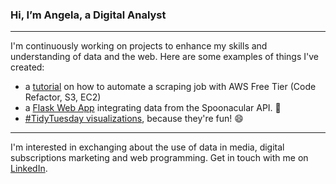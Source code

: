 ### Hi, I’m Angela, a Digital Analyst

___________________________

I'm continuously working on projects to enhance my skills and understanding of data and the web. Here are some examples of things I've created:
- a [tutorial](https://medium.com/@angelaniederberger/automated-web-scraping-with-aws-72b7f80c2927) on how to automate a scraping job with AWS Free Tier (Code Refactor, S3, EC2)
- a [Flask Web App](https://github.com/Alessine/recipevault) integrating data from the Spoonacular API. :stew:
- [#TidyTuesday visualizations](https://github.com/Alessine/TidyTuesday-Visualizations), because they're fun! :smile: 

___________________________

I'm interested in exchanging about the use of data in media, digital subscriptions marketing and web programming. Get in touch with me on [LinkedIn](https://www.linkedin.com/in/angela-niederberger/). 


<!---
Alessine/Alessine is a ✨ special ✨ repository because its `README.md` (this file) appears on your GitHub profile.
You can click the Preview link to take a look at your changes.
--->
